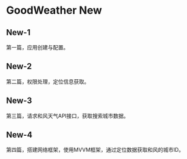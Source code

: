 # GoodWeather New

## New-1

第一篇，应用创建与配置。

## New-2

第二篇，权限处理，定位信息获取。

## New-3

第三篇，请求和风天气API接口，获取搜索城市数据。

## New-4

第四篇，搭建网络框架，使用MVVM框架，通过定位数据获取和风的城市ID。